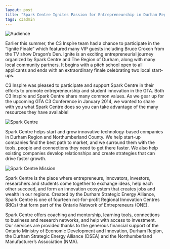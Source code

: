 ```yaml
---
layout: post
title: "Spark Centre Ignites Passion for Entrepreneurship in Durham Region"
tags: c3admin
---
```

![Audience](http://i.imgur.com/XA8SKpXl.jpg)

Earlier this summer, the C3 Inspire team had a chance to participate in the “Ignite Finale” which featured many VIP guests including Bruce Croxon from the TV show Dragon’s Den.  Ignite is an exciting entrepreneurial journey organized by Spark Centre and The Region of Durham, along with many local community partners. It begins with a pitch school open to all applicants and ends with an extraordinary finale celebrating two local start-ups.

C3 Inspire was pleased to participate and support Spark Centre in their efforts to promote entrepreneurship and student innovation in the GTA.  Both C3 Inspire and Spark Centre share many common values.  As we gear up for the upcoming GTA C3 Conference in January 2014, we wanted to share with you what Spark Centre does so you can take advantage of the many resources they have available!

![Spark Centre](http://i.imgur.com/04hKmVT.jpg)

Spark Centre helps start and grow innovative technology-based companies in Durham Region and Northumberland County. We help start-up companies find the best path to market, and we surround them with the tools, people and connections they need to get there faster. We also help existing companies develop relationships and create strategies that can drive faster growth.

![Spark Centre Mission](http://i.imgur.com/pvhWtF2.jpg)

Spark Centre is the place where entrepreneurs, innovators, investors, researchers and students come together to exchange ideas, help each other succeed, and form an innovation ecosystem that creates jobs and wealth in our regions. Created by the Durham Strategic Energy Alliance, Spark Centre is one of fourteen not-for-profit Regional Innovation Centres (RICs) that form part of the Ontario Network of Entrepreneurs (ONE).

Spark Centre offers coaching and mentorship, learning tools, connections to business and research networks, and help with access to investment. Our services are provided thanks to the generous financial support of the Ontario Ministry of Economic Development and Innovation, Durham Region, the Durham Strategic Energy Alliance (DSEA) and the Northumberland Manufacturer’s Association (NMA).
